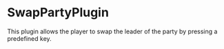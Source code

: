 # SwapPartyPlugin
This plugin allows the player to swap the leader of the party by pressing a predefined key.
